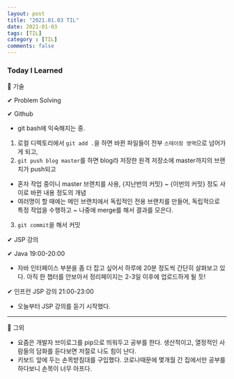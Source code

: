 ```yaml
---
layout: post
title: "2021.01.03 TIL"
date: 2021-01-03
tags: [TIL]
category : [TIL]
comments: false
---
```


### Today I Learned  

💎 기술  

✔ Problem Solving

✔ Github
- git bash에 익숙해지는 중.
1. 로컬 디렉토리에서 `git add .`을 하면 바뀐 파일들이 전부 `스테이징 영역`으로 넘어가게 되고,
2. `git push blog master`를 하면 blog라 저장한 원격 저장소에 master까지의 브랜치가 push되고
  - 혼자 작업 중이니 master 브랜치를 사용, {지난번의 커밋} ~ {이번의 커밋} 정도 사이로 바뀐 내용 정도의 개념
  - 여러명이 할 때에는 메인 브랜치에서 독립적인 전용 브랜치를 만들어, 독립적으로 특정 작업을 수행하고 ~ 나중에 merge를 해서 결과를 모은다.
3. `git commit`을 해서 커밋

✔ JSP 강의

✔ Java 19:00-20:00
- 자바 인터페이스 부분을 좀 더 잡고 싶어서 하루에 20분 정도씩 간단히 살펴보고 있다. 아직 한 챕터를 안보아서 정리페이지는 2-3일 이후에 업로드하게 될 듯!

✔ 인프런 JSP 강의 21:00-23:00
- 오늘부터 JSP 강의를 듣기 시작했다.

---

💎 그외
- 요즘은 개발자 브이로그를 pip으로 띄워두고 공부를 한다. 생산적이고, 열정적인 사람들의 담화를 듣다보면 저절로 나도 힘이 난다.
- 키보드 앞에 두는 손목받침대를 구입했다. 코로나때문에 몇개월 간 집에서만 공부를 하다보니 손목이 너무 아프다.
